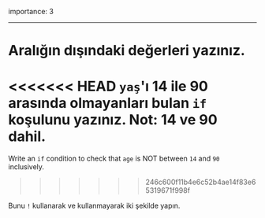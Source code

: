 importance: 3

---

# Aralığın dışındaki değerleri yazınız.

<<<<<<< HEAD
`yaş`'ı 14 ile 90 arasında olmayanları bulan `if` koşulunu yazınız. Not: 14 ve 90 dahil.
=======
Write an `if` condition to check that `age` is NOT between `14` and `90` inclusively.
>>>>>>> 246c600f11b4e6c52b4ae14f83e65319671f998f

Bunu `!` kullanarak ve kullanmayarak iki şekilde yapın.
